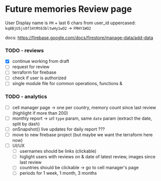 # Future memories Review page

User Display name is `FM` + last 6 chars from user_id uppercased:
`kq8BjU5js0f34tMt63bltwHy1wO2` -> `FMHY1WO2`

docs: https://firebase.google.com/docs/firestore/manage-data/add-data

### TODO - reviews

- [X] continue working from draft
- [ ] request for review
- [ ] terraform for firebase
- [ ] check if user is authorized
- [ ] single module file for common operations, functions &

### TODO - analytics

- [ ] cell manager page -> one per country, memory count since last review (highlight if more than 200)
- [ ] monthly report -> url `type` param, same `date` param (extract the date, split by dash)
- [ ] onSnapshot() live updates for daily report ???
- [ ] move to new firebase project (but maybe we want the terraform here now)
- [ ] UI/UX
  - [ ] usernames should be links (clickable)
  - [ ] higlight users with reviews on & date of latest review, images since last review
  - [ ] countries should be clickable -> go to cell manager's page
  - [ ] periods for 1 week, 1 month, 3 months
